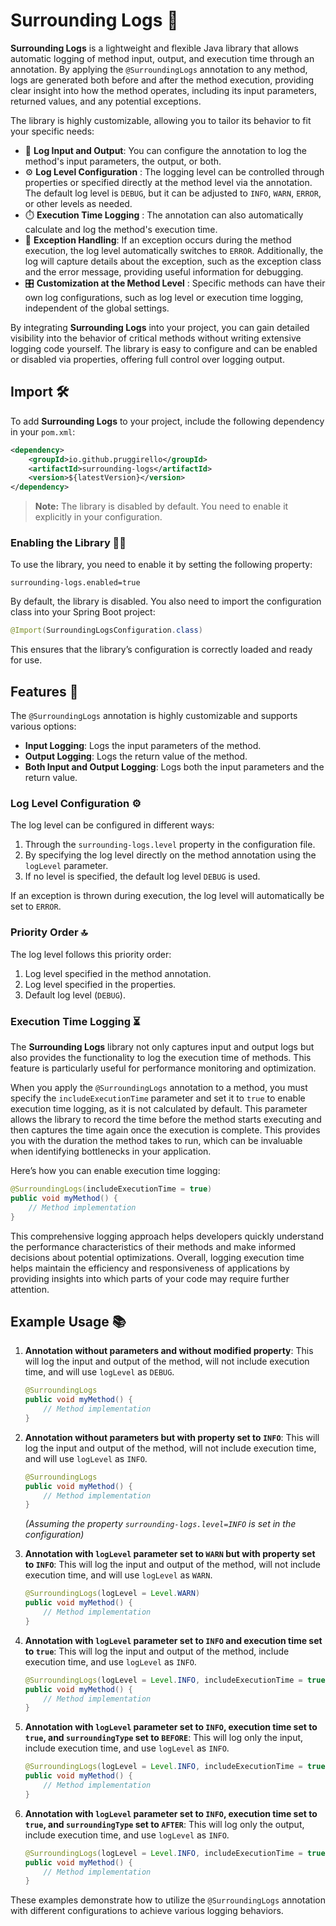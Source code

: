 # Surrounding Logs 🚀

**Surrounding Logs** is a lightweight and flexible Java library that allows automatic logging of method input, output, and execution time through an annotation. By applying the `@SurroundingLogs` annotation to any method, logs are generated both before and after the method execution, providing clear insight into how the method operates, including its input parameters, returned values, and any potential exceptions.

The library is highly customizable, allowing you to tailor its behavior to fit your specific needs:

- 📝 **Log Input and Output**: You can configure the annotation to log the method's input parameters, the output, or both.
- ⚙️ **Log Level Configuration** : The logging level can be controlled through properties or specified directly at the method level via the annotation. The default log level is `DEBUG`, but it can be adjusted to `INFO`, `WARN`, `ERROR`, or other levels as needed.
- ⏱️ **Execution Time Logging** : The annotation can also automatically calculate and log the method's execution time.
- 🚨 **Exception Handling**: If an exception occurs during the method execution, the log level automatically switches to `ERROR`. Additionally, the log will capture details about the exception, such as the exception class and the error message, providing useful information for debugging.
- 🎛️ **Customization at the Method Level** : Specific methods can have their own log configurations, such as log level or execution time logging, independent of the global settings.

By integrating **Surrounding Logs** into your project, you can gain detailed visibility into the behavior of critical methods without writing extensive logging code yourself. The library is easy to configure and can be enabled or disabled via properties, offering full control over logging output.

## Import 🛠️

To add **Surrounding Logs** to your project, include the following dependency in your `pom.xml`:

```xml
<dependency>
    <groupId>io.github.pruggirello</groupId>
    <artifactId>surrounding-logs</artifactId>
    <version>${latestVersion}</version>
</dependency>
```
> **Note:** The library is disabled by default. You need to enable it explicitly in your configuration.

### Enabling the Library 🔧✨

To use the library, you need to enable it by setting the following property:

```properties
surrounding-logs.enabled=true
```
By default, the library is disabled. You also need to import the configuration class into your Spring Boot project:

```java
@Import(SurroundingLogsConfiguration.class)
```
This ensures that the library’s configuration is correctly loaded and ready for use.

## Features 🌟

The `@SurroundingLogs` annotation is highly customizable and supports various options:

- **Input Logging**: Logs the input parameters of the method.
- **Output Logging**: Logs the return value of the method.
- **Both Input and Output Logging**: Logs both the input parameters and the return value.

### Log Level Configuration ⚙️

The log level can be configured in different ways:

1. Through the `surrounding-logs.level` property in the configuration file.
2. By specifying the log level directly on the method annotation using the `logLevel` parameter.
3. If no level is specified, the default log level `DEBUG` is used.

If an exception is thrown during execution, the log level will automatically be set to `ERROR`.

### Priority Order 🔝

The log level follows this priority order:

1. Log level specified in the method annotation.
2. Log level specified in the properties.
3. Default log level (`DEBUG`).

### Execution Time Logging ⏳

The **Surrounding Logs** library not only captures input and output logs but also provides the functionality to log the execution time of methods. This feature is particularly useful for performance monitoring and optimization.

When you apply the `@SurroundingLogs` annotation to a method, you must specify the `includeExecutionTime` parameter and set it to `true` to enable execution time logging, as it is not calculated by default. This parameter allows the library to record the time before the method starts executing and then captures the time again once the execution is complete. This provides you with the duration the method takes to run, which can be invaluable when identifying bottlenecks in your application.

Here’s how you can enable execution time logging:

```java
@SurroundingLogs(includeExecutionTime = true)
public void myMethod() {
    // Method implementation
}
```
This comprehensive logging approach helps developers quickly understand the performance characteristics of their methods and make informed decisions about potential optimizations. Overall, logging execution time helps maintain the efficiency and responsiveness of applications by providing insights into which parts of your code may require further attention.


## Example Usage 📚

1. **Annotation without parameters and without modified property**: This will log the input and output of the method, will not include execution time, and will use `logLevel` as `DEBUG`.

    ```java
    @SurroundingLogs
    public void myMethod() {
        // Method implementation
    }
    ```

2. **Annotation without parameters but with property set to `INFO`**: This will log the input and output of the method, will not include execution time, and will use `logLevel` as `INFO`.

    ```java
    @SurroundingLogs
    public void myMethod() {
        // Method implementation
    }
    ```

   *(Assuming the property `surrounding-logs.level=INFO` is set in the configuration)*

3. **Annotation with `logLevel` parameter set to `WARN` but with property set to `INFO`**: This will log the input and output of the method, will not include execution time, and will use `logLevel` as `WARN`.

    ```java
    @SurroundingLogs(logLevel = Level.WARN)
    public void myMethod() {
        // Method implementation
    }
    ```

4. **Annotation with `logLevel` parameter set to `INFO` and execution time set to `true`**: This will log the input and output of the method, include execution time, and use `logLevel` as `INFO`.

    ```java
    @SurroundingLogs(logLevel = Level.INFO, includeExecutionTime = true)
    public void myMethod() {
        // Method implementation
    }
    ```

5. **Annotation with `logLevel` parameter set to `INFO`, execution time set to `true`, and `surroundingType` set to `BEFORE`**: This will log only the input, include execution time, and use `logLevel` as `INFO`.

    ```java
    @SurroundingLogs(logLevel = Level.INFO, includeExecutionTime = true, surroundingType = SurroundingType.BEFORE)
    public void myMethod() {
        // Method implementation
    }
    ```

6. **Annotation with `logLevel` parameter set to `INFO`, execution time set to `true`, and `surroundingType` set to `AFTER`**: This will log only the output, include execution time, and use `logLevel` as `INFO`.

    ```java
    @SurroundingLogs(logLevel = Level.INFO, includeExecutionTime = true, surroundingType = SurroundingType.AFTER)
    public void myMethod() {
        // Method implementation
    }
    ```

These examples demonstrate how to utilize the `@SurroundingLogs` annotation with different configurations to achieve various logging behaviors.
